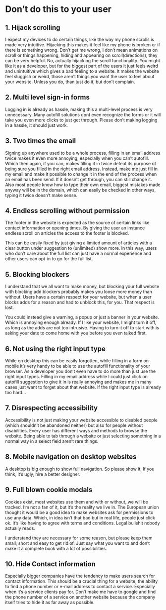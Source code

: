 # Don’t do this to your user

## 1. Hijack scrolling

I expect my devices to do certain things, like the way my phone scrolls is made very intuitive. Hijacking this makes it feel like my phone is broken or if there is something wrong. Don’t get me wrong, I don’t mean animations on scroll or things happening, hiding and appearing on scroll(directions), they can be very helpful. No, actually hijacking the scroll functionality. You might like it as a developer, but for the biggest part of the users it just feels weird and unintuitive which gives a bad feeling to a website. It makes the website feel sluggish or weird, those aren’t things you want the user to feel about your website. Unless you do, than just do it, but don’t complain. 

## 2. Multi level sign-in forms

Logging in is already as hassle, making this a multi-level process is very unnecessary. Many autofill solutions dont even recognize the forms or it will take you even more clicks to just get through. Please don’t making logging in a hassle, it should just work.

## 3. Two times the email

Signing up anywhere used to be a whole process, filling in an email address twice makes it even more annoying, especially when you can’t autofill. Which then again, if you can, makes filling it in twice defeat its purpose of being sure you filled in the right email address. Instead, make me just fill in my email and make it possible to change it in the end of the process when an email has been send. If it doesn’t get through, you can still change it. Also most people know how to type their own email, biggest mistakes made anyway will be in the domain, which can easily be checked in other ways, typing it twice doesn’t make sense.

## 4. Endless scrolling without permission

The footer in the website is expected as the source of certain links like contact information or opening times. By giving the user an instance endless scroll on articles the access to the footer is blocked. 

This can be easily fixed by just giving a limited amount of articles with a clear button under suggestion to (unlimited) show more. In this way, users who don’t care about the full list can just have a normal experience and other users can opt-in to go for the full list. 

## 5. Blocking blockers

I understand that we all want to make money, but blocking your full website with blocking add blockers probably makes you loose more money than without. Users have a certain respect for your website, but when a user blocks adds for a reason and had to unblock this, for you. That respect is lost. 

You could instead give a warning, a popup or just a banner in your website. Which is annoying enough already. If I like your website, I might turn it off, as long as the adds are not too intrusive. Having to turn it off to start with is asking your date to come home with you before you even talked first. 

## 6. Not using the right input type

While on desktop this can be easily forgotten, while filling in a form on mobile it’s very handy to be able to use the autofill functionality of your browser. As a developer you don’t even have to do more than just use the right input types. Filling in my email address while I could just click on autofill suggestion to give it in is really annoying and makes me in many cases just want to forget about that website. If the right input type is already too hard...

## 7. Disrespecting accessibility

Accessibility is not just making your website accessible to disabled people (which shouldn’t be abandoned neither) but also for people without disabilities. Every user has different ways and methods to browse the website. Being able to tab through a website or just selecting something in a normal way in a select field aren’t rare things. 

## 8. Mobile navigation on desktop websites

A desktop is big enough to show full navigation. So please show it. If you think, it’s ugly, hire a better designer. 

## 9. Full blown cookie modals

Cookies exist, most websites use them and with or without, we will be tracked. I’m not a fan of it, but it’s the reality we live in. The European union thought it would be a good idea to make websites ask for permissions to use any data. Which, in idea isn’t that bad but in real life, people just click ok. It’s like having to agree with terms and conditions. Legal bullshit nobody actually reads. 

I understand they are necessary for some reason, but please keep them small, short and easy to get rid of. Just say what you want to and don’t make it a complete book with a lot of possibilities.

## 10. Hide Contact information

Especially bigger companies have the tendency to make users search for contact information. This should be a crucial thing for a website, the ability to find a phone number or e-mail address to contact a service. Especially when it’s a service clients pay for. Don’t make me have to google and find the phone number of a service on another website because the company itself tries to hide it as far away as possible.
